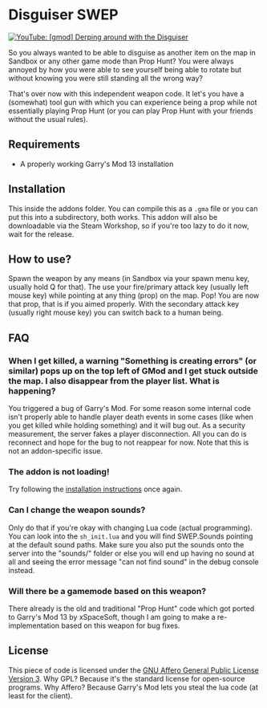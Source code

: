 Disguiser SWEP
==============

[![YouTube: [gmod] Derping around with the Disguiser ](http://img.youtube.com/vi/IvMkNIm4Ro0/0.jpg)](http://www.youtube.com/watch?v=IvMkNIm4Ro0&feature=github)

So you always wanted to be able to disguise as another item on the map in Sandbox or
any other game mode than Prop Hunt? You were always annoyed by how you were able to
see yourself being able to rotate but without knowing you were still standing all the
wrong way?

That's over now with this independent weapon code. It let's you have a (somewhat)
tool gun with which you can experience being a prop while not essentially playing
Prop Hunt (or you can play Prop Hunt with your friends without the usual rules).

Requirements
------------

- A properly working Garry's Mod 13 installation

Installation
------------

This inside the addons folder. You can compile this as a `.gma` file or you can put this into a subdirectory, both works.
This addon will also be downloadable via the Steam Workshop, so if you're too lazy to do it now, wait for the release.

How to use?
-----------

Spawn the weapon by any means (in Sandbox via your spawn menu key, usually hold Q for that).
The use your fire/primary attack key (usually left mouse key) while pointing at any thing (prop) on the map.
Pop! You are now that prop, that is if you aimed properly.
With the secondary attack key (usually right mouse key) you can switch back to a human being.

FAQ
---

### When I get killed, a warning "Something is creating errors" (or similar) pops up on the top left of GMod and I get stuck outside the map. I also disappear from the player list. What is happening?
You triggered a bug of Garry's Mod. For some reason some internal code isn't properly able to handle player death events in some cases (like when you get killed while
holding something) and it will bug out. As a security measurement, the server fakes a player disconnection. All you can do is reconnect and hope for the bug to not
reappear for now. Note that this is not an addon-specific issue.

### The addon is not loading!
Try following the [installation instructions](#installation) once again.

### Can I change the weapon sounds?
Only do that if you're okay with changing Lua code (actual programming). You can look into the `sh_init.lua` and you will find SWEP.Sounds pointing at the default
sound paths. Make sure you also put the sounds onto the server into the "sounds/" folder or else you will end up having no sound at all and seeing the error message
"can not find sound" in the debug console instead.

### Will there be a gamemode based on this weapon?
There already is the old and traditional "Prop Hunt" code which got ported to Garry's Mod 13 by xSpaceSoft, though I am going to make a re-implementation based on this
weapon for bug fixes.

License
-------

This piece of code is licensed under the [GNU Affero General Public License Version 3](http://www.gnu.org/licenses/agpl-3.0).
Why GPL? Because it's the standard license for open-source programs. Why Affero? Because Garry's Mod lets you steal the lua code
(at least for the client).